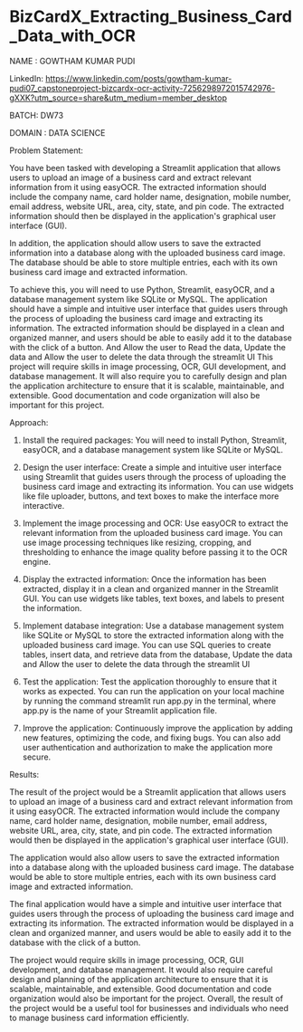 # BizCardX_Extracting_Business_Card_Data_with_OCR

NAME : GOWTHAM KUMAR PUDI

LinkedIn: https://www.linkedin.com/posts/gowtham-kumar-pudi07_capstoneproject-bizcardx-ocr-activity-7256298972015742976-gXXK?utm_source=share&utm_medium=member_desktop

BATCH: DW73

DOMAIN : DATA SCIENCE

Problem Statement:

You have been tasked with developing a Streamlit application that allows users to
upload an image of a business card and extract relevant information from it using
easyOCR. The extracted information should include the company name, card holder
name, designation, mobile number, email address, website URL, area, city, state,
and pin code. The extracted information should then be displayed in the application's
graphical user interface (GUI).

In addition, the application should allow users to save the extracted information into
a database along with the uploaded business card image. The database should be
able to store multiple entries, each with its own business card image and extracted
information.

To achieve this, you will need to use Python, Streamlit, easyOCR, and a database
management system like SQLite or MySQL. The application should have a simple
and intuitive user interface that guides users through the process of uploading the
business card image and extracting its information. The extracted information should
be displayed in a clean and organized manner, and users should be able to easily
add it to the database with the click of a button. And Allow the user to Read the data,
Update the data and Allow the user to delete the data through the streamlit UI
This project will require skills in image processing, OCR, GUI development, and
database management. It will also require you to carefully design and plan the
application architecture to ensure that it is scalable, maintainable, and extensible.
Good documentation and code organization will also be important for this project.

Approach:

1. Install the required packages: You will need to install Python, Streamlit,
easyOCR, and a database management system like SQLite or MySQL.

2. Design the user interface: Create a simple and intuitive user interface using
Streamlit that guides users through the process of uploading the business
card image and extracting its information. You can use widgets like file
uploader, buttons, and text boxes to make the interface more interactive.

3. Implement the image processing and OCR: Use easyOCR to extract the
relevant information from the uploaded business card image. You can use
image processing techniques like resizing, cropping, and thresholding to
enhance the image quality before passing it to the OCR engine.

4. Display the extracted information: Once the information has been extracted,
display it in a clean and organized manner in the Streamlit GUI. You can use
widgets like tables, text boxes, and labels to present the information.

5. Implement database integration: Use a database management system like
SQLite or MySQL to store the extracted information along with the uploaded
business card image. You can use SQL queries to create tables, insert data,
and retrieve data from the database, Update the data and Allow the user to
delete the data through the streamlit UI

6. Test the application: Test the application thoroughly to ensure that it works as
expected. You can run the application on your local machine by running the
command streamlit run app.py in the terminal, where app.py is the name of
your Streamlit application file.

7. Improve the application: Continuously improve the application by adding new
features, optimizing the code, and fixing bugs. You can also add user
authentication and authorization to make the application more secure.

Results:

The result of the project would be a Streamlit application that allows users to upload
an image of a business card and extract relevant information from it using easyOCR.
The extracted information would include the company name, card holder name,
designation, mobile number, email address, website URL, area, city, state, and pin
code. The extracted information would then be displayed in the application's
graphical user interface (GUI).

The application would also allow users to save the extracted information into a
database along with the uploaded business card image. The database would be able
to store multiple entries, each with its own business card image and extracted
information.

The final application would have a simple and intuitive user interface that guides
users through the process of uploading the business card image and extracting its
information. The extracted information would be displayed in a clean and organized
manner, and users would be able to easily add it to the database with the click of a
button.

The project would require skills in image processing, OCR, GUI development, and
database management. It would also require careful design and planning of the
application architecture to ensure that it is scalable, maintainable, and extensible.
Good documentation and code organization would also be important for the project.
Overall, the result of the project would be a useful tool for businesses and individuals
who need to manage business card information efficiently.

